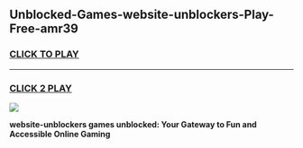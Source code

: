 
## Unblocked-Games-website-unblockers-Play-Free-amr39
<h3>
<a href="https://premium76.site?title=website-unblockers&ref=18A1">CLICK TO PLAY</a></h3>
<hr>

<h3>
<a href="https://premium76.site?title=website-unblockers&ref=18A1">CLICK 2 PLAY</a>
  
</h3>

<a href="https://premium76.site?title=website-unblockers&ref=18A1"><img src="https://clearcache.store/games.png"></a>


**website-unblockers games unblocked: Your Gateway to Fun and Accessible Online Gaming**
